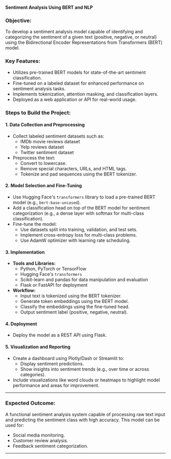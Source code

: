 **Sentiment Analysis Using BERT and NLP**

### **Objective:**  
To develop a sentiment analysis model capable of identifying and categorizing the sentiment of a given text (positive, negative, or neutral) using the Bidirectional Encoder Representations from Transformers (BERT) model.

### **Key Features:**  
- Utilizes pre-trained BERT models for state-of-the-art sentiment classification.
- Fine-tuned on a labeled dataset for enhanced performance on sentiment analysis tasks.
- Implements tokenization, attention masking, and classification layers.
- Deployed as a web application or API for real-world usage.

### **Steps to Build the Project:**

#### **1. Data Collection and Preprocessing**  
- Collect labeled sentiment datasets such as:
  - IMDb movie reviews dataset
  - Yelp reviews dataset
  - Twitter sentiment dataset
- Preprocess the text:
  - Convert to lowercase.
  - Remove special characters, URLs, and HTML tags.
  - Tokenize and pad sequences using the BERT tokenizer.

#### **2. Model Selection and Fine-Tuning**  
- Use Hugging Face's `transformers` library to load a pre-trained BERT model (e.g., `bert-base-uncased`).
- Add a classification head on top of the BERT model for sentiment categorization (e.g., a dense layer with softmax for multi-class classification).
- Fine-tune the model:
  - Use datasets split into training, validation, and test sets.
  - Implement cross-entropy loss for multi-class problems.
  - Use AdamW optimizer with learning rate scheduling.

#### **3. Implementation**  
- **Tools and Libraries:**
  - Python, PyTorch or TensorFlow
  - Hugging Face's `transformers`
  - Scikit-learn and pandas for data manipulation and evaluation
  - Flask or FastAPI for deployment
- **Workflow:**
  - Input text is tokenized using the BERT tokenizer.
  - Generate token embeddings using the BERT model.
  - Classify the embeddings using the fine-tuned head.
  - Output sentiment label (positive, negative, neutral).

#### **4. Deployment**  
- Deploy the model as a REST API using Flask.
  
#### **5. Visualization and Reporting**  
- Create a dashboard using Plotly/Dash or Streamlit to:
  - Display sentiment predictions.
  - Show insights into sentiment trends (e.g., over time or across categories).
- Include visualizations like word clouds or heatmaps to highlight model performance and areas for improvement.

---

### **Expected Outcome:**  
A functional sentiment analysis system capable of processing raw text input and predicting the sentiment class with high accuracy. This model can be used for:
- Social media monitoring.
- Customer review analysis.
- Feedback sentiment categorization.

---

